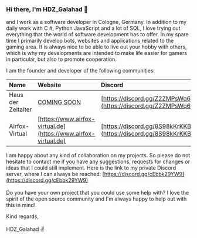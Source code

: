 ### Hi there, I'm HDZ_Galahad 👋

and I work as a software developer in Cologne, Germany. In addition to my daily work with C #, Python JavaScript and a lot of SQL, I love trying out everything that the world of software development has to offer. In my spare time I primarily develop bots, websites and applications related to the gaming area. It is always nice to be able to live out your hobby with others, which is why my developments are intended to make life easier for gamers in particular, but also to promote cooperation. 

I am the founder and developer of the following communities: 

| Name               | Website                                                        | Discord                                                        |
| :----------------- |:-------------------------------------------------------------- | :------------------------------------------------------------- |
| Haus der Zeitalter | [COMING SOON](https://github.com/HDZ-Galahad)                  | [https://discord.gg/Z2ZMPsWq6y](https://discord.gg/Z2ZMPsWq6y) |
| Airfox-Virtual     | [https://www.airfox-virtual.de](https://www.airfox-virtual.de) | [https://discord.gg/8S98kKrKKB](https://discord.gg/8S98kKrKKB) |

I am happy about any kind of collaboration on my projects. So please do not hesitate to contact me if you have any suggestions, requests for changes or ideas that I could still implement. Here is the link to my private Discord server, where I can always be reached: [https://discord.gg/cEbbk29YW9](https://discord.gg/cEbbk29YW9)
<br><br>
Do you have your own project that you could use some help with? I love the spirit of the open source community and I'm always happy to help out with this in mind! 

Kind regards,
<br><br>
HDZ_Galahad ✌️


